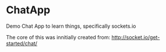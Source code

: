 # ChatApp
Demo Chat App to learn things, specifically sockets.io

The core of this was innitially created from: http://socket.io/get-started/chat/

